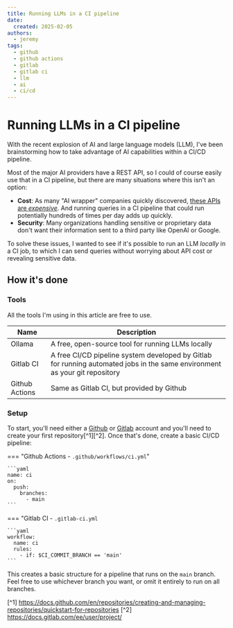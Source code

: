 ```yaml
---
title: Running LLMs in a CI pipeline
date:
  created: 2025-02-05
authors:
  - jeremy
tags:
  - github
  - github actions
  - gitlab
  - gitlab ci
  - llm
  - ai
  - ci/cd
---
```

# Running LLMs in a CI pipeline

With the recent explosion of AI and large language models (LLM), I've been brainstorming how to take advantage of AI capabilities within a CI/CD pipeline.

Most of the major AI providers have a REST API, so I could of course easily use that in a CI pipeline, but there are many situations where this isn't an option:

  - **Cost**: As many "AI wrapper" companies quickly discovered, [these APIs are _expensive_](https://medium.com/@sphinxshivraj/how-much-does-ai-cost-a-comprehensive-guide-4e5836ad4e44). And running queries in a CI pipeline that could run potentially hundreds of times per day adds up quickly.
  - **Security**: Many organizations handling sensitive or proprietary data don't want their information sent to a third party like OpenAI or Google.

To solve these issues, I wanted to see if it's possible to run an LLM _locally_ in a CI job, to which I can send queries without worrying about API cost or revealing sensitive data.

## How it's done

### Tools

All the tools I'm using in this article are free to use.

| Name | Description |
| --- | --- |
| Ollama | A free, open-source tool for running LLMs locally |
| Gitlab CI | A free CI/CD pipeline system developed by Gitlab for running automated jobs in the same environment as your git repository |
| Github Actions | Same as Gitlab CI, but provided by Github |

### Setup

To start, you'll need either a [Github](https://github.com) or [Gitlab](https://gitlab.com) account and you'll need to create your first repository[^1][^2]. Once that's done, create a basic CI/CD pipeline:

=== "Github Actions - `.github/workflows/ci.yml`"

    ```yaml
    name: ci
    on:
      push:
        branches:
          - main
    ```
=== "Gitlab CI - `.gitlab-ci.yml`

    ```yaml
    workflow:
      name: ci
      rules:
        - if: $CI_COMMIT_BRANCH == 'main'
    ```

This creates a basic structure for a pipeline that runs on the `main` branch. Feel free to use whichever branch you want, or omit it entirely to run on all branches.

[^1] https://docs.github.com/en/repositories/creating-and-managing-repositories/quickstart-for-repositories
[^2] https://docs.gitlab.com/ee/user/project/
